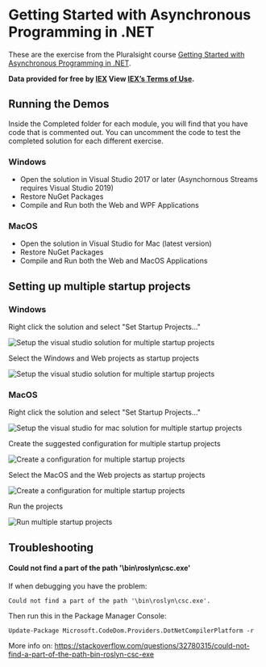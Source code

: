 # Getting Started with Asynchronous Programming in .NET

These are the exercise from the Pluralsight course [Getting Started with Asynchronous Programming in .NET](https://app.pluralsight.com/library/courses/getting-started-with-asynchronous-programming-dotnet/table-of-contents).

**Data provided for free by [IEX](https://iextrading.com/developer/) View [IEX’s Terms of Use](https://iexcloud.io/terms/).**

## Running the Demos

Inside the Completed folder for each module, you will find that you have code that is commented out. You can uncomment the code to test the completed solution for each different exercise.

### Windows
-	Open the solution in Visual Studio 2017 or later (Asynchornous Streams requires Visual Studio 2019)
-	Restore NuGet Packages
-	Compile and Run both the Web and WPF Applications

### MacOS
-	Open the solution in Visual Studio for Mac (latest version)
-	Restore NuGet Packages
-	Compile and Run both the Web and MacOS Applications

## Setting up multiple startup projects

### Windows

Right click the solution and select "Set Startup Projects..."

![Setup the visual studio solution for multiple startup projects](https://github.com/fekberg/getting-started-with-asynchronous-programming-dotnet/blob/master/images/Windows_Set_Startup.png?raw=true "Multiple startup projects")

Select the Windows and Web projects as startup projects

![Setup the visual studio solution for multiple startup projects](https://github.com/fekberg/getting-started-with-asynchronous-programming-dotnet/blob/master/images/Windows_Options_Dialog.png?raw=true "Multiple startup projects")

### MacOS

Right click the solution and select "Set Startup Projects..."

![Setup the visual studio for mac solution for multiple startup projects](https://github.com/fekberg/getting-started-with-asynchronous-programming-dotnet/blob/master/images/MacOS_Set_Startup.png?raw=true "Multiple startup projects on MacOS")

Create the suggested configuration for multiple startup projects

![Create a configuration for multiple startup projects](https://github.com/fekberg/getting-started-with-asynchronous-programming-dotnet/blob/master/images/MacOS_Create_Configuration.png?raw=true "Multiple startup projects Createa Config on MacOS")

Select the MacOS and the Web projects as startup projects

![Create a configuration for multiple startup projects](https://github.com/fekberg/getting-started-with-asynchronous-programming-dotnet/blob/master/images/MacOS_Options_Dialog.png?raw=true "Configure Multiple startup projects Create a Config on MacOS")

Run the projects

![Run multiple startup projects](https://github.com/fekberg/getting-started-with-asynchronous-programming-dotnet/blob/master/images/MacOS_Run_Multiple.png?raw=true "Run Multiple startup projects on MacOS")



## Troubleshooting

#### Could not find a part of the path '\bin\roslyn\csc.exe'

If when debugging you have the problem:

`Could not find a part of the path '\bin\roslyn\csc.exe'.`

Then run this in the Package Manager Console:

```
Update-Package Microsoft.CodeDom.Providers.DotNetCompilerPlatform -r
```

More info on: https://stackoverflow.com/questions/32780315/could-not-find-a-part-of-the-path-bin-roslyn-csc-exe
